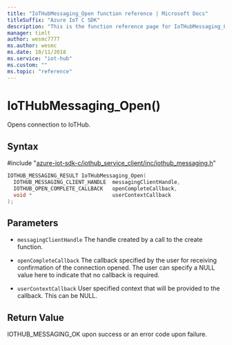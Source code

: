 ```yaml
---                             
title: "IoTHubMessaging_Open function reference | Microsoft Docs" 
titleSuffix: "Azure IoT C SDK"            
description: "This is the function reference page for IoTHubMessaging_Open() in the Azure IoT C SDK. This SDK is used with Azure IoT Hub and Azure IoT Hub Device Provisioning Service"            
manager: timlt                 
author: wesmc7777              
ms.author: wesmc               
ms.date: 10/11/2018                    
ms.service: "iot-hub"             
ms.custom: ""                
ms.topic: "reference"        
---                            
```


# IoTHubMessaging_Open()

Opens connection to IoTHub.

## Syntax

\#include "[azure-iot-sdk-c/iothub_service_client/inc/iothub_messaging.h](../iothub-messaging-h.md)"  
```C
IOTHUB_MESSAGING_RESULT IoTHubMessaging_Open(
  IOTHUB_MESSAGING_CLIENT_HANDLE  messagingClientHandle,
  IOTHUB_OPEN_COMPLETE_CALLBACK   openCompleteCallback,
  void *                          userContextCallback
);
```

## Parameters
* `messagingClientHandle` The handle created by a call to the create function. 

* `openCompleteCallback` The callback specified by the user for receiving confirmation of the connection opened. The user can specify a NULL value here to indicate that no callback is required. 

* `userContextCallback` User specified context that will be provided to the callback. This can be NULL.

## Return Value
IOTHUB_MESSAGING_OK upon success or an error code upon failure.

